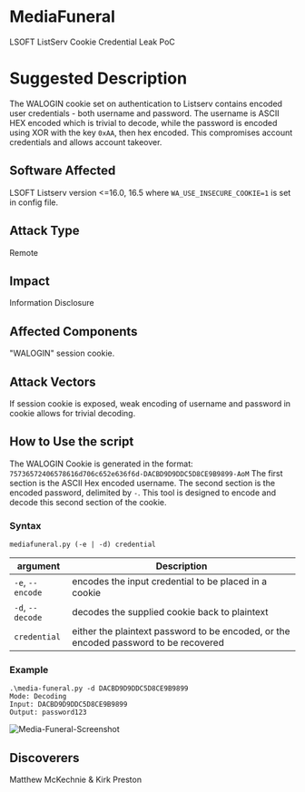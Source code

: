 # MediaFuneral
LSOFT ListServ Cookie Credential Leak PoC

# Suggested Description
The WALOGIN cookie set on authentication to Listserv contains encoded user credentials - both username and password. The username is ASCII HEX encoded which is trivial to decode, while the password is encoded using XOR with the key `0xAA`, then hex encoded.
This compromises account credentials and allows account takeover.

## Software Affected
LSOFT Listserv version <=16.0, 16.5 where `WA_USE_INSECURE_COOKIE=1` is set in config file.

## Attack Type
Remote

## Impact
Information Disclosure

## Affected Components
"WALOGIN" session cookie.

## Attack Vectors
If session cookie is exposed, weak encoding of username and password in cookie allows for trivial decoding. 


## How to Use the script
The WALOGIN Cookie is generated in the format:
`75736572406578616d706c652e636f6d-DACBD9D9DDC5D8CE9B9899-AoM`
The first section is the ASCII Hex encoded username.
The second section is the encoded password, delimited by `-`.
This tool is designed to encode and decode this second section of the cookie.

### Syntax
`mediafuneral.py (-e | -d) credential`

argument | Description
--- | ---
`-e`, `--encode` | encodes the input credential to be placed in a cookie
`-d`, `--decode` | decodes the supplied cookie back to plaintext
`credential` | either the plaintext password to be encoded, or the encoded password to be recovered


### Example
```
.\media-funeral.py -d DACBD9D9DDC5D8CE9B9899
Mode: Decoding
Input: DACBD9D9DDC5D8CE9B9899
Output: password123
```

![Media-Funeral-Screenshot](https://user-images.githubusercontent.com/126897012/228221538-5cfb251c-5a17-4f93-8c3e-5db6187fbbc0.png)




## Discoverers
Matthew McKechnie & Kirk Preston
